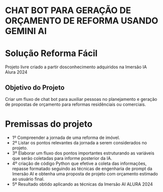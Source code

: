 # CHAT BOT PARA GERAÇÃO DE ORÇAMENTO DE REFORMA USANDO GEMINI AI
# **Solução Reforma Fácil**
Projeto livre criado a partir dosconhecimento adquiridos na Imersão IA Alura 2024
## **Objetivo do Projeto**
Criar um fluxo de chat bot para auxiliar pessoas no planejamento e geração de propostas de orçamento para reformas residênciais ou comerciais.

# **Premissas do projeto**
* 1º Compreender a jornada de uma reforma de imóvel.
* 2º Listar os pontos relevantes da jornada a serem considerados no projeto.
* 3º Elaborar um fluxo dos pontos importantes estruturando as variáveis que serão coletadas para informe posterior da IA.
* 4º criação de código Python que efetive a coleta das informações, repasse formatado seguindo as técnicas de engenharia de prompt da Imersão AI e obtenha uma proposta de projeto com orçamento estimado ao usuário final.
* 5º Resultado obtido aplicando as técnicas da Imersão AI ALURA 2024
